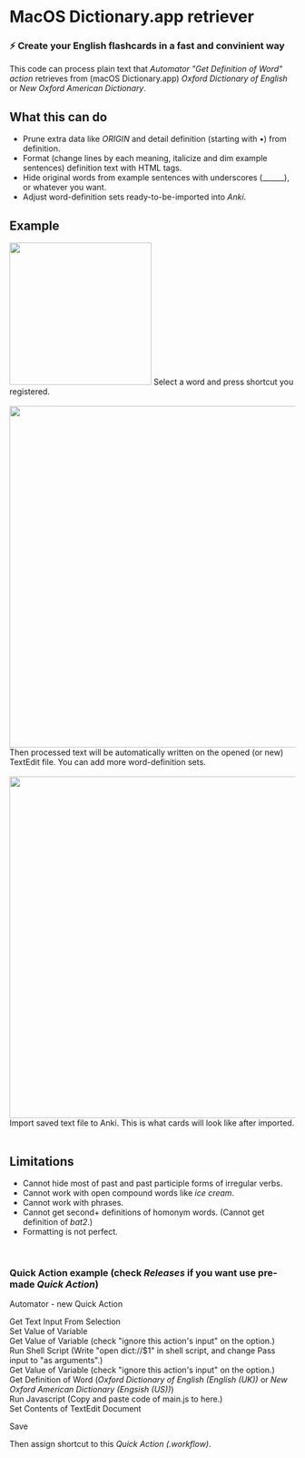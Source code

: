 # MacOS Dictionary.app retriever

### ⚡️ Create your English flashcards in a fast and convinient way
  
This code can process plain text that *Automator "Get Definition of Word" action* retrieves from (macOS Dictionary.app) *Oxford Dictionary of English* or *New Oxford American Dictionary*.

## What this can do
- Prune extra data like *ORIGIN* and detail definition (starting with •) from definition.
- Format (change lines by each meaning, italicize and dim example sentences) definition text with HTML tags.
- Hide original words from example sentences with underscores (______), or whatever you want. 
- Adjust word-definition sets ready-to-be-imported into *Anki*.

## Example
<img src="https://github.com/SeungwooChoe/macOS-system-dictionary-retriever/blob/main/images/1.png" width="250">  
Select a word and press shortcut you registered.
<br/>
<br/>
<img src="https://github.com/SeungwooChoe/macOS-system-dictionary-retriever/blob/main/images/2.png" width="600">  
Then processed text will be automatically written on the opened (or new) TextEdit file. You can add more word-definition sets.
<br/>
<br/>
<img src="https://github.com/SeungwooChoe/macOS-system-dictionary-retriever/blob/main/images/3.png" width="600">  
Import saved text file to Anki. This is what cards will look like after imported.
<br/>
<br/>
  
## Limitations
- Cannot hide most of past and past participle forms of irregular verbs.
- Cannot work with open compound words like *ice cream*.
- Cannot work with phrases.
- Cannot get second+ definitions of homonym words. (Cannot get definition of *bat2*.)
- Formatting is not perfect.
<br/>

### Quick Action example (check *Releases* if you want use pre-made *Quick Action*)
  
Automator - new Quick Action  
  
Get Text Input From Selection  
Set Value of Variable  
Get Value of Variable (check "ignore this action's input" on the option.)  
Run Shell Script (Write "open dict://$1" in shell script, and change Pass input to "as arguments".)  
Get Value of Variable (check "ignore this action's input" on the option.)  
Get Definition of Word (*Oxford Dictionary of English (English (UK))* or *New Oxford American Dictionary (Engsish (US))*)  
Run Javascript (Copy and paste code of main.js to here.)  
Set Contents of TextEdit Document  
  
Save
  
Then assign shortcut to this *Quick Action (.workflow)*.